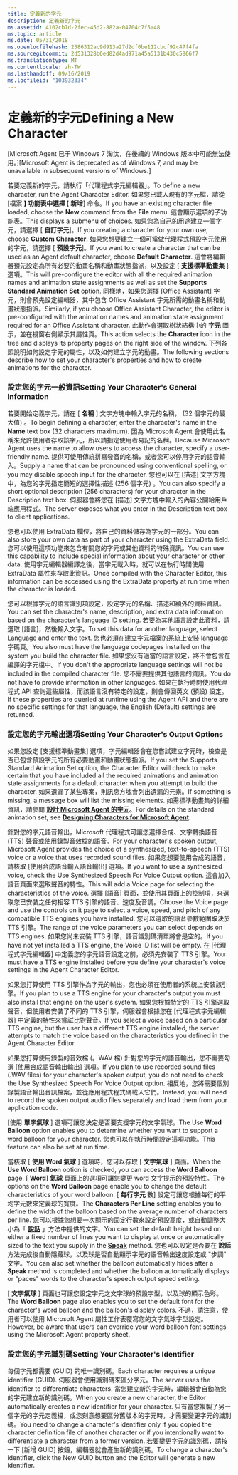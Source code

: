 ```yaml
---
title: 定義新的字元
description: 定義新的字元
ms.assetid: 4102cb7d-2fec-45d2-882a-04704c7f5a48
ms.topic: article
ms.date: 05/31/2018
ms.openlocfilehash: 2586312ac9d913a27d2df0be112cbcf92c47f4fa
ms.sourcegitcommit: 2d531328b6ed82d4ad971a45a5131b430c5866f7
ms.translationtype: MT
ms.contentlocale: zh-TW
ms.lasthandoff: 09/16/2019
ms.locfileid: "103932334"
---
```

# <a name="defining-a-new-character"></a><span data-ttu-id="b9036-103">定義新的字元</span><span class="sxs-lookup"><span data-stu-id="b9036-103">Defining a New Character</span></span>

<span data-ttu-id="b9036-104">\[Microsoft Agent 已于 Windows 7 淘汰，在後續的 Windows 版本中可能無法使用。\]</span><span class="sxs-lookup"><span data-stu-id="b9036-104">\[Microsoft Agent is deprecated as of Windows 7, and may be unavailable in subsequent versions of Windows.\]</span></span>

<span data-ttu-id="b9036-105">若要定義新的字元，請執行「代理程式字元編輯器」。</span><span class="sxs-lookup"><span data-stu-id="b9036-105">To define a new character, run the Agent Character Editor.</span></span> <span data-ttu-id="b9036-106">如果您已載入現有的字元檔，請從 [檔案 **] 功能表中選擇 [** **新增**] 命令。</span><span class="sxs-lookup"><span data-stu-id="b9036-106">If you have an existing character file loaded, choose the **New** command from the **File** menu.</span></span> <span data-ttu-id="b9036-107">這會顯示選項的子功能表。</span><span class="sxs-lookup"><span data-stu-id="b9036-107">This displays a submenu of choices.</span></span> <span data-ttu-id="b9036-108">如果您為自己的用途建立一個字元，請選擇 [ **自訂字元**]。</span><span class="sxs-lookup"><span data-stu-id="b9036-108">If you creating a character for your own use, choose **Custom Character**.</span></span> <span data-ttu-id="b9036-109">如果您想要建立一個可當做代理程式預設字元使用的字元，請選擇 [ **預設字元**]。</span><span class="sxs-lookup"><span data-stu-id="b9036-109">If you want to create a character that can be used as an Agent default character, choose **Default Character**.</span></span> <span data-ttu-id="b9036-110">這會將編輯器預先設定為所有必要的動畫名稱和動畫狀態指派，以及設定 [ **支援標準動畫集** ] 選項。</span><span class="sxs-lookup"><span data-stu-id="b9036-110">This will pre-configure the editor with all the required animation names and animation state assignments as well as set the **Supports Standard Animation Set** option.</span></span> <span data-ttu-id="b9036-111">同樣地，如果您選擇 [Office Assistant] 字元，則會預先設定編輯器，其中包含 Office Assistant 字元所需的動畫名稱和動畫狀態指派。</span><span class="sxs-lookup"><span data-stu-id="b9036-111">Similarly, if you choose Office Assistant Character, the editor is pre-configured with the animation names and animation state assignment required for an Office Assistant character.</span></span> <span data-ttu-id="b9036-112">此動作會選取樹狀結構中的 **字元** 圖示，並在視窗右側顯示其屬性頁。</span><span class="sxs-lookup"><span data-stu-id="b9036-112">This action selects the **Character** icon in the tree and displays its property pages on the right side of the window.</span></span> <span data-ttu-id="b9036-113">下列各節說明如何設定字元的屬性，以及如何建立字元的動畫。</span><span class="sxs-lookup"><span data-stu-id="b9036-113">The following sections describe how to set your character's properties and how to create animations for the character.</span></span>

### <a name="setting-your-characters-general-information"></a><span data-ttu-id="b9036-114">設定您的字元一般資訊</span><span class="sxs-lookup"><span data-stu-id="b9036-114">Setting Your Character's General Information</span></span>

<span data-ttu-id="b9036-115">若要開始定義字元，請在 [ **名稱** ] 文字方塊中輸入字元的名稱， (32 個字元的最大值) 。</span><span class="sxs-lookup"><span data-stu-id="b9036-115">To begin defining a character, enter the character's name in the **Name** text box (32 characters maximum).</span></span> <span data-ttu-id="b9036-116">因為 Microsoft Agent 會使用此名稱來允許使用者存取該字元，所以請指定使用者易記的名稱。</span><span class="sxs-lookup"><span data-stu-id="b9036-116">Because Microsoft Agent uses the name to allow users to access the character, specify a user-friendly name.</span></span> <span data-ttu-id="b9036-117">提供可使用傳統拼寫發音的名稱，或者您可以停用字元的語音輸入。</span><span class="sxs-lookup"><span data-stu-id="b9036-117">Supply a name that can be pronounced using conventional spelling, or you may disable speech input for the character.</span></span> <span data-ttu-id="b9036-118">您也可以在 [描述] 文字方塊中，為您的字元指定簡短的選擇性描述 (256 個字元) 。</span><span class="sxs-lookup"><span data-stu-id="b9036-118">You can also specify a short optional description (256 characters) for your character in the Description text box.</span></span> <span data-ttu-id="b9036-119">伺服器會將您在 [描述] 文字方塊中輸入的內容公開給用戶端應用程式。</span><span class="sxs-lookup"><span data-stu-id="b9036-119">The server exposes what you enter in the Description text box to client applications.</span></span>

<span data-ttu-id="b9036-120">您也可以使用 ExtraData 欄位，將自己的資料儲存為字元的一部分。</span><span class="sxs-lookup"><span data-stu-id="b9036-120">You can also store your own data as part of your character using the ExtraData field.</span></span> <span data-ttu-id="b9036-121">您可以使用這項功能來包含有關您的字元或其他資料的特殊資訊。</span><span class="sxs-lookup"><span data-stu-id="b9036-121">You can use this capability to include special information about your character or other data.</span></span> <span data-ttu-id="b9036-122">使用字元編輯器編譯之後，當字元載入時，就可以在執行時間使用 ExtraData 屬性來存取此資訊。</span><span class="sxs-lookup"><span data-stu-id="b9036-122">Once compiled with the Character Editor, this information can be accessed using the ExtraData property at run time when the character is loaded.</span></span>

<span data-ttu-id="b9036-123">您可以根據字元的語言識別項設定，設定字元的名稱、描述和額外的資料資訊。</span><span class="sxs-lookup"><span data-stu-id="b9036-123">You can set the character's name, description, and extra data information based on the character's language ID setting.</span></span> <span data-ttu-id="b9036-124">若要為其他語言設定此資料，請選取 [語言]，然後輸入文字。</span><span class="sxs-lookup"><span data-stu-id="b9036-124">To set this data for another language, select Language and enter the text.</span></span> <span data-ttu-id="b9036-125">您也必須在建立字元檔案的系統上安裝 language 字碼頁。</span><span class="sxs-lookup"><span data-stu-id="b9036-125">You also must have the language codepages installed on the system you build the character file.</span></span> <span data-ttu-id="b9036-126">如果您沒有適當的語言設定，將不會包含在編譯的字元檔中。</span><span class="sxs-lookup"><span data-stu-id="b9036-126">If you don't the appropriate language settings will not be included in the compiled character file.</span></span> <span data-ttu-id="b9036-127">您不需要提供其他語言的資訊。</span><span class="sxs-lookup"><span data-stu-id="b9036-127">You do not have to provide information in other languages.</span></span> <span data-ttu-id="b9036-128">如果在執行時間使用代理程式 API 查詢這些屬性，而該語言沒有特定的設定，則會傳回英文 (預設) 設定。</span><span class="sxs-lookup"><span data-stu-id="b9036-128">If these properties are queried at runtime using the Agent API and there are no specific settings for that language, the English (Default) settings are returned.</span></span>

### <a name="setting-your-characters-output-options"></a><span data-ttu-id="b9036-129">設定您的字元輸出選項</span><span class="sxs-lookup"><span data-stu-id="b9036-129">Setting Your Character's Output Options</span></span>

<span data-ttu-id="b9036-130">如果您設定 [支援標準動畫集] 選項，字元編輯器會在您嘗試建立字元時，檢查是否已包含預設字元的所有必要動畫和動畫狀態指派。</span><span class="sxs-lookup"><span data-stu-id="b9036-130">If you set the Supports Standard Animation Set option, the Character Editor will check to make certain that you have included all the required animations and animation state assignments for a default character when you attempt to build the character.</span></span> <span data-ttu-id="b9036-131">如果遺漏了某些專案，則訊息方塊會列出遺漏的元素。</span><span class="sxs-lookup"><span data-stu-id="b9036-131">If something is missing, a message box will list the missing elements.</span></span> <span data-ttu-id="b9036-132">如需標準動畫集的詳細資訊，請參閱 [**設計 Microsoft Agent 的字元**](designing-characters-for-microsoft-agent.md)。</span><span class="sxs-lookup"><span data-stu-id="b9036-132">For details on the standard animation set, see [**Designing Characters for Microsoft Agent**](designing-characters-for-microsoft-agent.md).</span></span>

<span data-ttu-id="b9036-133">針對您的字元語音輸出，Microsoft 代理程式可讓您選擇合成、文字轉換語音 (TTS) 聲音或使用錄製音效檔的語音。</span><span class="sxs-lookup"><span data-stu-id="b9036-133">For your character's spoken output, Microsoft Agent provides the choice of a synthesized, text-to-speech (TTS) voice or a voice that uses recorded sound files.</span></span> <span data-ttu-id="b9036-134">如果您想要使用合成的語音，請核取 [使用合成語音輸入語音輸出] 選項。</span><span class="sxs-lookup"><span data-stu-id="b9036-134">If you want to use a synthesized voice, check the Use Synthesized Speech For Voice Output option.</span></span> <span data-ttu-id="b9036-135">這會加入語音頁面來選取聲音的特性。</span><span class="sxs-lookup"><span data-stu-id="b9036-135">This will add a Voice page for selecting the characteristics of the voice.</span></span> <span data-ttu-id="b9036-136">選擇 [語音] 頁面，並使用其頁面上的控制項，來選取您已安裝之任何相容 TTS 引擎的語音、速度及音調。</span><span class="sxs-lookup"><span data-stu-id="b9036-136">Choose the Voice page and use the controls on it page to select a voice, speed, and pitch of any compatible TTS engines you have installed.</span></span> <span data-ttu-id="b9036-137">您可以選取的語音參數範圍取決於 TTS 引擎。</span><span class="sxs-lookup"><span data-stu-id="b9036-137">The range of the voice parameters you can select depends on TTS engines.</span></span> <span data-ttu-id="b9036-138">如果您尚未安裝 TTS 引擎，語音識別碼清單將會是空的。</span><span class="sxs-lookup"><span data-stu-id="b9036-138">If you have not yet installed a TTS engine, the Voice ID list will be empty.</span></span> <span data-ttu-id="b9036-139">在 [代理程式字元編輯器] 中定義您的字元語音設定之前，必須先安裝了 TTS 引擎。</span><span class="sxs-lookup"><span data-stu-id="b9036-139">You must have a TTS engine installed before you define your character's voice settings in the Agent Character Editor.</span></span>

<span data-ttu-id="b9036-140">如果您打算使用 TTS 引擎作為字元的輸出，您也必須在使用者的系統上安裝該引擎。</span><span class="sxs-lookup"><span data-stu-id="b9036-140">If you plan to use a TTS engine for your character's output you must also install that engine on the user's system.</span></span> <span data-ttu-id="b9036-141">如果您根據特定的 TTS 引擎選取聲音，但使用者安裝了不同的 TTS 引擎，伺服器會根據您在 [代理程式字元編輯器] 中定義的特性來嘗試比對聲音。</span><span class="sxs-lookup"><span data-stu-id="b9036-141">If you select a voice based on a particular TTS engine, but the user has a different TTS engine installed, the server attempts to match the voice based on the characteristics you defined in the Agent Character Editor.</span></span>

<span data-ttu-id="b9036-142">如果您打算使用錄製的音效檔 (。WAV 檔) 針對您的字元的語音輸出，您不需要勾選 [使用合成語音輸出輸出] 選項。</span><span class="sxs-lookup"><span data-stu-id="b9036-142">If you plan to use recorded sound files (.WAV files) for your character's spoken output, you do not need to check the Use Synthesized Speech For Voice Output option.</span></span> <span data-ttu-id="b9036-143">相反地，您將需要個別錄製語音輸出音訊檔案，並從應用程式程式碼載入它們。</span><span class="sxs-lookup"><span data-stu-id="b9036-143">Instead, you will need to record the spoken output audio files separately and load them from your application code.</span></span>

<span data-ttu-id="b9036-144">[使用 **單字氣球** ] 選項可讓您決定是否要支援字元的文字氣球。</span><span class="sxs-lookup"><span data-stu-id="b9036-144">The Use **Word Balloon** option enables you to determine whether you want to support a word balloon for your character.</span></span> <span data-ttu-id="b9036-145">您也可以在執行時間設定這項功能。</span><span class="sxs-lookup"><span data-stu-id="b9036-145">This feature can also be set at run time.</span></span>

<span data-ttu-id="b9036-146">當核取 [ **使用 Word 氣球** ] 選項時，您可以存取 [ **文字氣球** ] 頁面。</span><span class="sxs-lookup"><span data-stu-id="b9036-146">When the **Use Word Balloon** option is checked, you can access the **Word Balloon** page.</span></span> <span data-ttu-id="b9036-147">[ **Word] 氣球** 頁面上的選項可讓您變更 word 文字提示的預設特性。</span><span class="sxs-lookup"><span data-stu-id="b9036-147">The options on the **Word Balloon** page enable you to change the default characteristics of your word balloon.</span></span> <span data-ttu-id="b9036-148">[ **每行字元** 數] 設定可讓您根據每行的平均字元數來定義球的寬度。</span><span class="sxs-lookup"><span data-stu-id="b9036-148">The **Characters Per Line** setting enables you to define the width of the balloon based on the average number of characters per line.</span></span> <span data-ttu-id="b9036-149">您可以根據您想要一次顯示的固定行數來設定預設高度，或自動調整大小為「 [**說話**](speak-method.md) 」方法中提供的文字。</span><span class="sxs-lookup"><span data-stu-id="b9036-149">You can set the default height based on either a fixed number of lines you want to display at once or automatically sized to the text you supply in the [**Speak**](speak-method.md) method.</span></span> <span data-ttu-id="b9036-150">您也可以設定是否要在 **說話** 方法完成後自動隱藏球，以及球是否自動顯示字元的語音輸出速度設定或 "步調" 文字。</span><span class="sxs-lookup"><span data-stu-id="b9036-150">You can also set whether the balloon automatically hides after a **Speak** method is completed and whether the balloon automatically displays or "paces" words to the character's speech output speed setting.</span></span>

<span data-ttu-id="b9036-151">[ **文字氣球** ] 頁面也可讓您設定字元之文字球的預設字型，以及球的顯示色彩。</span><span class="sxs-lookup"><span data-stu-id="b9036-151">The **Word Balloon** page also enables you to set the default font for the character's word balloon and the balloon's display colors.</span></span> <span data-ttu-id="b9036-152">不過，請注意，使用者可以使用 Microsoft Agent 屬性工作表覆寫您的文字氣球字型設定。</span><span class="sxs-lookup"><span data-stu-id="b9036-152">However, be aware that users can override your word balloon font settings using the Microsoft Agent property sheet.</span></span>

### <a name="setting-your-characters-identifier"></a><span data-ttu-id="b9036-153">設定您的字元識別碼</span><span class="sxs-lookup"><span data-stu-id="b9036-153">Setting Your Character's Identifier</span></span>

<span data-ttu-id="b9036-154">每個字元都需要 (GUID) 的唯一識別碼。</span><span class="sxs-lookup"><span data-stu-id="b9036-154">Each character requires a unique identifier (GUID).</span></span> <span data-ttu-id="b9036-155">伺服器會使用識別碼來區分字元。</span><span class="sxs-lookup"><span data-stu-id="b9036-155">The server uses the identifier to differentiate characters.</span></span> <span data-ttu-id="b9036-156">當您建立新的字元時，編輯器會自動為您的字元建立新的識別碼。</span><span class="sxs-lookup"><span data-stu-id="b9036-156">When you create a new character, the Editor automatically creates a new identifier for your character.</span></span> <span data-ttu-id="b9036-157">只有當您複製了另一個字元的字元定義檔，或您刻意想要區分舊版本的字元時，才需要變更字元的識別碼。</span><span class="sxs-lookup"><span data-stu-id="b9036-157">You need to change a character's identifier only if you copied the character definition file of another character or if you intentionally want to differentiate a character from a former version.</span></span> <span data-ttu-id="b9036-158">若要變更字元的識別碼，請按一下 [新增 GUID] 按鈕，編輯器就會產生新的識別碼。</span><span class="sxs-lookup"><span data-stu-id="b9036-158">To change a character's identifier, click the New GUID button and the Editor will generate a new identifier.</span></span>

 

 




